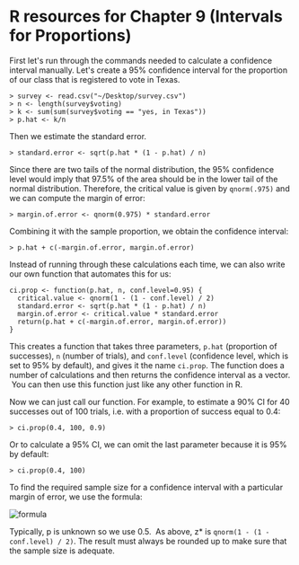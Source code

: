 # R resources for Chapter 9 (Intervals for Proportions)

First let's run through the commands needed to calculate a confidence interval manually. Let's create a 95% confidence interval for the proportion of our class that is registered to vote in Texas.

	> survey <- read.csv("~/Desktop/survey.csv")  
	> n <- length(survey$voting)  
	> k <- sum(sum(survey$voting == "yes, in Texas"))  
	> p.hat <- k/n

Then we estimate the standard error.

	> standard.error <- sqrt(p.hat * (1 - p.hat) / n)

Since there are two tails of the normal distribution, the 95% confidence level would imply that 97.5% of the area should be in the lower tail of the normal distribution. Therefore, the critical value is given by `qnorm(.975)` and we can compute the margin of error:

	> margin.of.error <- qnorm(0.975) * standard.error

Combining it with the sample proportion, we obtain the confidence interval:

	> p.hat + c(-margin.of.error, margin.of.error)

Instead of running through these calculations each time, we can also write our own function that automates this for us:

	ci.prop <- function(p.hat, n, conf.level=0.95) {  
	  critical.value <- qnorm(1 - (1 - conf.level) / 2)  
	  standard.error <- sqrt(p.hat * (1 - p.hat) / n)  
	  margin.of.error <- critical.value * standard.error  
	  return(p.hat + c(-margin.of.error, margin.of.error))  
	}

This creates a function that takes three parameters, `p.hat` (proportion of successes), `n` (number of trials), and `conf.level` (confidence level, which is set to 95% by default), and gives it the name `ci.prop`. The function does a number of calculations and then returns the confidence interval as a vector.  You can then use this function just like any other function in R.

Now we can just call our function. For example, to estimate a 90% CI for 40 successes out of 100 trials, i.e. with a proportion of success equal to 0.4:

	> ci.prop(0.4, 100, 0.9)

Or to calculate a 95% CI, we can omit the last parameter because it is 95% by default:

	> ci.prop(0.4, 100)

To find the required sample size for a confidence interval with a particular margin of error, we use the formula:

![formula](http://chart.apis.google.com/chart?cht=tx&chl=n=p(1-p)\left(\frac{z_*}{\text{ME}}\right)^2)

Typically, p is unknown so we use 0.5.  As above, z* is `qnorm(1 - (1 - conf.level) / 2)`. The result must always be rounded up to make sure that the sample size is adequate.
